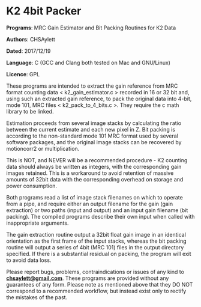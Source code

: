 # K2 4bit Packer

**Programs**: MRC Gain Estimator and Bit Packing Routines for K2 Data

**Authors**: CHSAylett

**Dated**: 2017/12/19

**Language**: C (GCC and Clang both tested on Mac and GNU/Linux)

**Licence**: GPL

These programs are intended to extract the gain reference from MRC format counting data < k2_gain_estimator.c > recorded in 16 or 32 bit and, using such an extracted gain reference, to pack the original data into 4-bit, mode 101, MRC files < k2_pack_to_4_bits.c >. They require the c math library to be linked.

Estimation proceeds from several image stacks by calculating the ratio between the current estimate and each new pixel in Z. Bit packing is according to the non-standard mode 101 MRC format used by several software packages, and the original image stacks can be recovered by motioncorr2 or multiplication.

This is NOT, and NEVER will be a recommended procedure - K2 counting data should always be written as integers, with the corresponding gain images retained. This is a workaround to avoid retention of massive amounts of 32bit data with the corresponding overhead on storage and power consumption.

Both programs read a list of image stack filenames on which to operate from a pipe, and require either an output filename for the gain (gain extraction) or two paths (input and output) and an input gain filename (bit packing). The compiled programs describe their own input when called with inappropriate arguments.

The gain extraction routine output a 32bit float gain image in an identical orientation as the first frame of the input stacks, whereas the bit packing routine will output a series of 4bit (MRC 101) files in the output directory specified. If there is a substantial residual on packing, the program will exit to avoid data loss.

Please report bugs, problems, contraindications or issues of any kind to **chsaylett@gmail.com**. These programs are provided without any guarantees of any form. Please note as mentioned above that they DO NOT correspond to a recommended workflow, but instead exist only to rectify the mistakes of the past.